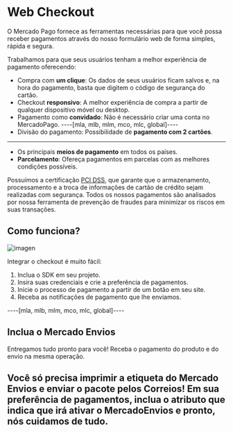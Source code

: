 # Web Checkout

O Mercado Pago fornece as ferramentas necessárias para que você possa receber pagamentos através do nosso formulário web de forma simples, rápida e segura.

Trabalhamos para que seus usuários tenham a melhor experiência de pagamento oferecendo:

* Compra com **um clique**: Os dados de seus usuários ficam salvos e, na hora do pagamento, basta que digitem o código de segurança do cartão.
* Checkout **responsivo**: A melhor experiência de compra a partir de qualquer dispositivo móvel ou desktop.
* Pagamento como **convidado**: Não é necessário criar uma conta no MercadoPago.
----[mla, mlb, mlm, mco, mlc, global]----
* Divisão do pagamento: Possibilidade de **pagamento com 2 cartões**.
------------
* Os principais **meios de pagamento** em todos os países.
* **Parcelamento**: Ofereça pagamentos em parcelas com as melhores condições possíveis.

Possuímos a certificação [PCI DSS](https://www.pcisecuritystandards.org/), que garante que o armazenamento, processamento e a troca de informações de cartão de crédito sejam realizadas com segurança. Todos os nossos pagamentos são analisados por nossa ferramenta de prevenção de fraudes para minimizar os riscos em suas transações.

## Como funciona?

![imagen](https://secure.mlstatic.com/developers/site/cloud/assets/Uploads/Basic-Checkout.png)

Integrar o checkout é muito fácil:

1. Inclua o SDK em seu projeto.
2. Insira suas credenciais e crie a preferência de pagamentos.
3. Inicie o processo de pagamento a partir de um botão em seu site.
4. Receba as notificações de pagamento que lhe enviamos.

----[mla, mlb, mlm, mco, mlc, global]----
## Inclua o Mercado Envios

Entregamos tudo pronto para você! Receba o pagamento do produto e do envio na mesma operação.

Você só precisa imprimir a etiqueta do Mercado Envios e enviar o pacote pelos Correios! Em sua preferência de pagamentos, inclua o atributo que indica que irá ativar o MercadoEnvios e pronto, nós cuidamos de tudo.
------------
